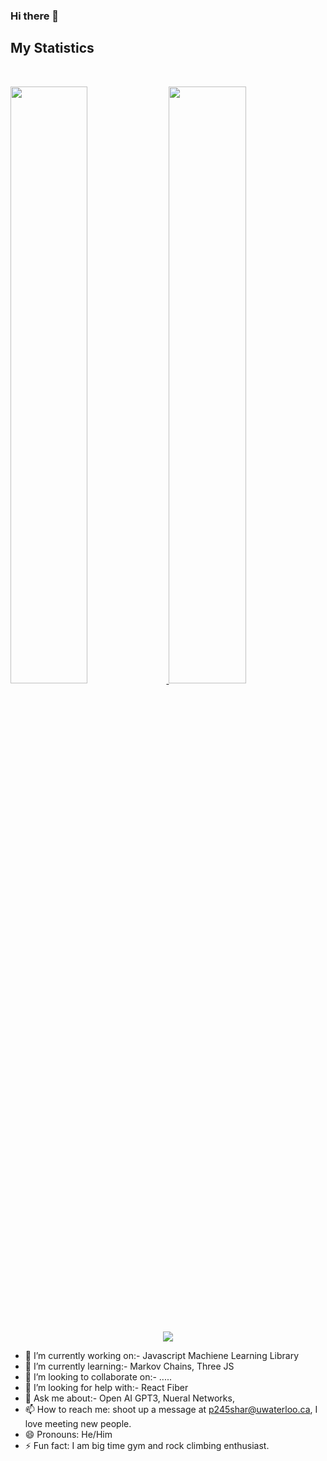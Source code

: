 ### Hi there 👋


## My Statistics








<br/>
<p align="left">
  <a href="https://abhigyantrips.dev/">
  <img width="49.5%" src="https://github-readme-stats.vercel.app/api?username=hydroxyhelium&show_icons=true&theme=gruvbox&hide_border=true" />
    <img width="49.5%" src="https://github-readme-streak-stats.herokuapp.com/?user=hydroxyhelium&theme=gruvbox&hide_border=true" />
  </a>
</p>
<br>

<!--
<div align = "center">
  <img align="center" src= "https://github-profile-trophy.vercel.app/?username=hydroxyhelium&theme=dracula&rank=S,AAA,AA,B,C,A&margin-w=10" />
</div>
-->
<br>
<div align = "center">
  <p>
    <img src="https://github-readme-stats.vercel.app/api/top-langs/?username=hydroxyhelium&theme=dark&layout=compact" />
  </p>
</div>

- 🔭 I’m currently working on:- Javascript Machiene Learning Library
- 🌱 I’m currently learning:- Markov Chains, Three JS
- 👯 I’m looking to collaborate on:- .....
- 🤔 I’m looking for help with:- React Fiber
- 💬 Ask me about:- Open AI GPT3, Nueral Networks, 
- 📫 How to reach me: shoot up a message at p245shar@uwaterloo.ca, I love meeting new people.
- 😄 Pronouns: He/Him
- ⚡ Fun fact: I am big time gym and rock climbing enthusiast.
